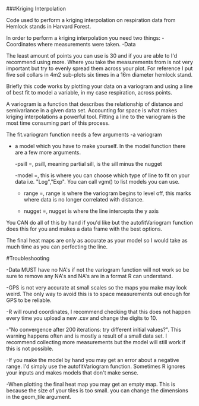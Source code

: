 ###Kriging Interpolation

Code used to perform a kriging interpolation on respiration data from Hemlock stands in Harvard Forest. 

In order to perform a kriging interpolation you need two things:
-Coordinates where measurements were taken. 
-Data

The least amount of points you can use is 30 and if you are able to I'd recommend using more. Where you take the measurements from is not very important but try to evenly spread them across your plot.
For reference I put five soil collars in 4m2 sub-plots six times in a 16m diameter hemlock stand. 

Briefly this code works by plotting your data on a variogram and using a line of best fit to model a variable, in my case respiration, across points.

A variogram is a function that describes the relationship of distance and semivariance in a given data set. Accounting for space is what makes kriging interpolations a powerful tool. 
Fitting a line to the variogram is the most time consuming part of this process.

The fit.variogram function needs a few arguments 
-a variogram

- a model which you have to make yourself. In the model function there are a few more arguments.

    -psill =, psill, meaning partial sill, is the sill minus the nugget

    -model =, this is where you can choose which type of line to fit on your data i.e. "Log","Exp". You can call vgm() to list models you can use.

    - range =, range is where the variogram begins to level off, this marks where data is no longer correlated with distance.
 
    - nugget =, nugget is where the line intercepts the y axis
 
You CAN do all of this by hand if you'd like but the autofitVariogram function does this for you and makes a data frame with the best options. 

The final heat maps are only as accurate as your model so I would take as much time as you can perfecting the line.

#Troubleshooting

-Data MUST have no NA's if not the variogram function will not work so be sure to remove any NA's and NA's are in a format R can understand. 

-GPS is not very accurate at small scales so the maps you make may look weird. The only way to avoid this is to space measurements out enough for GPS to be reliable. 

-R will round coordinates, I recommend checking that this does not happen every time you upload a new .csv and change the digits to 10.

-"No convergence after 200 iterations: try different initial values?". This warning happens often and is mostly a result of a small data set. I recommend collecting more measurements but the model will still work if this is not possible. 

-If you make the model by hand you may get an error about a negative range. I'd simply use the autofitVariogram function. Sometimes R ignores your inputs and makes models that don't make sense. 

-When plotting the final heat map you may get an empty map. This is because the size of your tiles is too small. you can change the dimensions in the geom_tile argument. 


